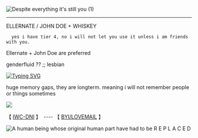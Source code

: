 
![Despite everything it's still you (1)](https://github.com/user-attachments/assets/47ef2e8f-2b96-4201-808c-07bf0c281606)

------------------------------------------------------------------------------------
ELLERNATE / JOHN DOE + WHISKEY

      yes i have tier 4, no i will not let you use it unless i am friends with you. 

Ellernate + John Doe are preferred

genderfluid ?? ;; lesbian

[![Typing SVG](https://readme-typing-svg.demolab.com?font=Savate&size=75&pause=100&color=960808&vCenter=true&multiline=true&width=3800&height=400&lines=Suffering+is+all+anyone+will+ever+know...;Shouldn't+have+tried+to+get+rid+of+me.;You+took+the+fall%2C+now+you+take+the+blade.;Unfortunately%2C+this+is+the+end+of+the+line+for+you.+-+Ellernate%2C+Roblox+Hacker)](https://git.io/typing-svg)

huge memory gaps, they are longterm. meaning i will not remember people or things sometimes

![](https://komarev.com/ghpvc/?username=ELLERN4TE&color=880808&label=HACKERS&style=for-the-badge)

【  [IWC-DNI](https://docs.google.com/document/d/1wQQk5GOaFQ3m4uOyKjXkHOkHvSVAF80N3Ud8tFjtZ0M/edit?usp=sharing)  】　---- 【 [BYI/LOVEMAIL](https://docs.google.com/document/d/12m6SMlbFN6OrzZAYuHicgBv7BlPOUY9LkQa_D1JzFgw/edit?usp=sharing)   】　

![A human being whose original human part have had to be R E P L A C E D](https://github.com/user-attachments/assets/efa7bec8-a249-47a6-ae6e-76227bd4a3a2)

